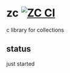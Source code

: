 # zc [![ZC CI](https://github.com/pseudocc/zc/actions/workflows/zc.yml/badge.svg)](https://github.com/pseudocc/zc/actions/workflows/zc.yml)
c library for collections

## status
just started

